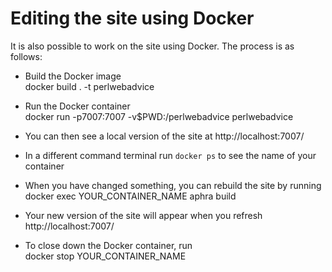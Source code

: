 # Editing the site using Docker

It is also possible to work on the site using Docker. The process is as
follows:

* Build the Docker image  
    docker build . -t perlwebadvice

* Run the Docker container  
    docker run -p7007:7007 -v$PWD:/perlwebadvice perlwebadvice

* You can then see a local version of the site at http://localhost:7007/

* In a different command terminal run `docker ps` to see the name of your container

* When you have changed something, you can rebuild the site by running  
    docker exec YOUR_CONTAINER_NAME aphra build

* Your new version of the site will appear when you refresh http://localhost:7007/

* To close down the Docker container, run  
    docker stop YOUR_CONTAINER_NAME
